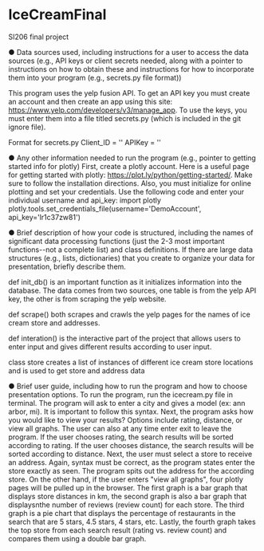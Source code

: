 # IceCreamFinal
SI206 final project 

● Data sources used, including instructions for a user to access the data sources (e.g., API keys or client secrets needed, along with a pointer to instructions on how to obtain these and instructions for how to incorporate them into your program (e.g., secrets.py file format))

This program uses the yelp fusion API. To get an API key you must create an account and then create an app using this site: https://www.yelp.com/developers/v3/manage_app. To use the keys, you must enter them into a file titled secrets.py (which is included in the git ignore file).

Format for secrets.py
Client_ID = ''
APIKey = ''

● Any other information needed to run the program (e.g., pointer to getting started info for plotly)
First, create a plotly account. Here is a useful page for getting started with plotly: https://plot.ly/python/getting-started/. Make sure to follow the installation directions. Also, you must initialize for online plotting and set your credentials. Use the following code and enter your individual username and api_key:
import plotly
plotly.tools.set_credentials_file(username='DemoAccount', api_key='lr1c37zw81')


● Brief description of how your code is structured, including the names of significant data processing functions (just the 2-3 most important functions--not a complete list) and class definitions. If there are large data structures (e.g., lists, dictionaries) that you create to organize your data for presentation, briefly describe them.

def init_db() is an important function as it initializes information into the database. The data comes from two sources, one table is from the yelp API key, the other is from scraping the yelp website. 

def scrape() both scrapes and crawls the yelp pages for the names of ice cream store and addresses.

def interation() is the interactive part of the project that allows users to enter input and gives different results according to user input. 

class store creates a list of instances of different ice cream store locations and is used to get store and address data



● Brief user guide, including how to run the program and how to choose presentation options.
To run the program, run the icecream.py file in terminal. The program will ask to enter a city and gives a model (ex: ann arbor, mi). It is important to follow this syntax. Next, the program asks how you would like to view your results? Options include rating, distance, or view all graphs. The user can also at any time enter exit to leave the program. If the user chooses rating, the search results will be sorted according to rating. If the user chooses distance, the search results will be sorted according to distance. Next, the user must select a store to receive an address. Again, syntax must be correct, as the program states enter the store exactly as seen. The program spits out the address for the according store. On the other hand, if the user enters "view all graphs", four plotly pages will be pulled up in the browser. The first graph is a bar graph that displays store distances in km, the second graph is also a bar graph that displaysnthe number of reviews (review count) for each store. The third graph is a pie chart that displays the percentage of restaurants in the search that are 5 stars, 4.5 stars, 4 stars, etc. Lastly, the fourth graph takes the top store from each search result (rating vs. review count) and compares them using a double bar graph. 




